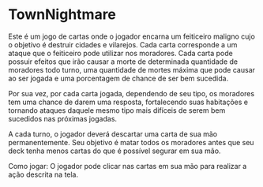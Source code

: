 # TownNightmare

Este é um jogo de cartas onde o jogador encarna um feiticeiro maligno cujo o objetivo é destruir cidades e vilarejos.
Cada carta corresponde a um ataque que o feiticeiro pode utilizar nos moradores. Cada carta pode possuir efeitos que irão causar a morte de determinada quantidade de moradores todo turno,
uma quantidade de mortes máxima que pode causar ao ser jogada e uma porcentagem de chance de ser bem sucedida.

Por sua vez, por cada carta jogada, dependendo de seu tipo, os moradores tem uma chance de darem uma resposta, fortalecendo suas habitações e tornando ataques daquele mesmo tipo mais difíceis de serem
bem sucedidos nas próximas jogadas.

A cada turno, o jogador deverá descartar uma carta de sua mão permanentemente. Seu objetivo é matar todos os moradores antes que seu deck tenha menos cartas do que é possível segurar em sua mão.

Como jogar:
O jogador pode clicar nas cartas em sua mão para realizar a ação descrita na tela.
